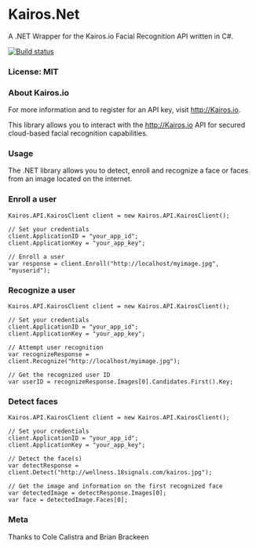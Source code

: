 Kairos.Net
==========

A .NET Wrapper for the Kairos.io Facial Recognition API written in C#.

[![Build status](https://ci.appveyor.com/api/projects/status/gxjuitmsc5p10jof?svg=true)](https://ci.appveyor.com/project/faxedhead/kairos-net)

### License: MIT

### About Kairos.io
For more information and to register for an API key, visit http://Kairos.io.

This library allows you to interact with the http://Kairos.io API for secured cloud-based
facial recognition capabilities.

### Usage
The .NET library allows you to detect, enroll and recognize a face or faces from an image located on the internet.

### Enroll a user

    Kairos.API.KairosClient client = new Kairos.API.KairosClient();

    // Set your credentials
    client.ApplicationID = "your_app_id";
    client.ApplicationKey = "your_app_key";
    
    // Enroll a user
    var response = client.Enroll("http://localhost/myimage.jpg", "myuserid");

### Recognize a user

    Kairos.API.KairosClient client = new Kairos.API.KairosClient();

    // Set your credentials
    client.ApplicationID = "your_app_id";
    client.ApplicationKey = "your_app_key";
    
    // Attempt user recognition
    var recognizeResponse = client.Recognize("http://localhost/myimage.jpg");

    // Get the recognized user ID
    var userID = recognizeResponse.Images[0].Candidates.First().Key;  
    
### Detect faces

    Kairos.API.KairosClient client = new Kairos.API.KairosClient();

    // Set your credentials
    client.ApplicationID = "your_app_id";
    client.ApplicationKey = "your_app_key";
    
    // Detect the face(s)
    var detectResponse = client.Detect("http://wellness.18signals.com/kairos.jpg");
    
    // Get the image and information on the first recognized face
    var detectedImage = detectResponse.Images[0];
    var face = detectedImage.Faces[0];

### Meta
Thanks to Cole Calistra and Brian Brackeen
